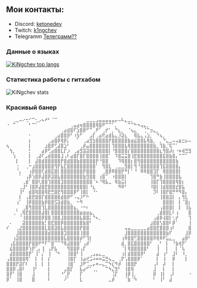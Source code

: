 ## Мои контакты:
- Discord: [ketonedev](https://discord.com/users/743878110747033691)
- Twitch: [k1ngchev](https://www.twitch.tv/k1ngchev)
- Telegramm [Телеграмм??](https://t.me/k1ngchev)
### Данные о языках
[![KiNgchev top langs](https://github-readme-stats.vercel.app/api/top-langs/?username=kiNgchev&bg_color=30,7500ad,b467ff&title_color=fff&text_color=fff&show_icons=true&icon_color=7567ff)](https://github.com/anuraghazra/github-readme-stats)
### Статистика работы с гитхабом
![KiNgchev stats](https://github-readme-stats.vercel.app/api?username=kiNgchev&bg_color=30,7500ad,b467ff&title_color=fff&text_color=fff&show_icons=true&icon_color=7567ff)
### Красивый банер
```
⠀⠀⢀⣀⠤⠔⢒⠊⠉⢂⡠⠦⠞⠃⠈⠉⠀⠀⠀⠀⠀⠀⠀⠀⠀⣀⣀⣀⣠⣤⣤⣤⣤⣤⡤⠤⠧⣄⣀⡀⠀⠀⠀⠀⠀⠀⠀⠀⠀⠀⠀⠀⠀⠀⠀⠀⠀⠀⠀⠀⠀⠀⠀⠀⠀
⠐⠀⠉⠀⠀⠀⠀⠃⠉⠁⠀⠀⠀⠀⠀⠀⠀⠀⠀⠀⢀⣤⣴⢶⣿⣿⣿⣿⢿⣿⠟⠉⠉⠁⡀⠀⠀⠀⠉⠉⠓⠲⢤⣄⡀⠀⠀⠀⠀⠀⠀⠀⠀⠀⠀⠀⠀⠀⠀⠀⠀⠀⠀⠀⠀
⠀⠀⠀⠀⠀⠀⠀⠀⠀⠀⠀⠀⠀⠀⠀⠀⠀⢀⣴⣾⣿⠏⣱⣿⡿⠋⠉⢀⠟⠁⢀⡞⠁⡀⠙⣆⡀⠀⠈⢦⣄⠀⠀⢈⠉⡲⣄⡀⠀⠀⠀⠀⠀⠀⠀⠀⠀⠀⠀⠀⠀⠀⠀⠀⠀
⠀⠀⠀⠀⠀⠀⠀⠂⠀⠀⠀⠀⠀⠀⠀⢀⣴⣿⣿⡿⠃⠰⣳⠋⠀⠀⣠⡏⢀⣴⢟⣴⣾⣧⣄⡸⣽⣆⠀⠀⢿⣧⣄⢠⣱⡀⠀⠙⢦⡀⠀⠀⠀⠀⠀⠀⠀⠀⠀⠀⠀⠀⠀⠀⠀
⠀⠀⠀⠀⠀⠀⠀⡆⠀⠀⠀⠀⠀⢀⣴⣿⡿⢿⡿⡅⠀⠀⠁⠀⢀⣴⣻⣳⣿⣿⣿⣿⡟⣿⣿⣿⣿⣿⣷⣶⣮⣿⣿⣧⢿⣷⡀⠀⡀⠙⣄⣀⠤⢤⣶⣒⡦⠤⠦⠐⠀⠀⠀⠀⠀
⢦⠀⠀⠀⠀⠀⠀⡇⠀⠀⠀⠀⣰⣿⡿⢋⣼⣿⣱⠃⠀⠀⠀⢀⡾⣤⣿⣿⣿⣿⣿⣿⡇⢹⣿⣿⣿⣧⢿⣿⣿⣿⣿⣿⣿⣿⣷⡀⢹⣷⡈⢯⠉⠁⠀⠀⠀⠀⣀⣀⡀⠀⠀⠀⠀
⠀⢳⡀⠀⠀⠀⠀⡃⠀⠀⠀⣴⡿⢋⣴⣿⣿⣇⡏⡰⠀⢀⣴⣻⣽⣽⣿⣿⣿⣿⣿⣿⡇⠘⣿⣿⣿⣿⡎⣿⣿⣿⣿⣿⣿⣿⣿⣿⣆⢻⣿⡼⡆⠐⠶⢾⣛⣻⠁⠀⠠⠀⠀⠀⠀
⠀⠀⢱⠀⠀⠀⠀⡇⠀⢀⣼⠏⣠⣾⣿⣿⣿⣸⢠⠇⣴⣿⡏⣿⡏⣿⣿⣿⣿⢸⣿⣿⠁⠀⠹⣿⣭⣭⣿⢸⣟⣿⣿⣿⣿⣿⣿⣿⣿⣯⣿⣷⣿⡄⠉⠉⠁⠀⠀⠀⠀⠀⠀⠀⠀
⠀⠀⠀⡇⠀⠀⠀⡇⠀⣼⣿⣾⣿⣿⣿⣿⣿⡟⣿⣾⣿⣿⣷⣿⣿⣿⣿⣿⡟⠘⣿⣿⠀⠀⠀⠹⢿⣿⣿⡆⣿⢻⣿⣿⣿⣿⣿⣿⣿⣿⣿⣿⣿⣷⠀⠀⠀⠀⠀⠀⠀⠀⠀⠀⠀
⠀⠀⠀⢐⠀⠀⢀⠒⣰⣿⣿⣿⣿⣿⣿⢻⡟⣧⣏⣿⣿⣿⣿⣿⣿⣿⣿⣿⠁⠀⢻⣿⣇⠀⢀⣀⣀⣻⣿⡇⢻⠘⣿⣿⣿⣿⣿⣿⢹⣯⣿⣿⣿⣿⡄⠀⠀⠀⠀⠀⠀⠀⠀⠀⠀
⠀⠀⠀⠈⡄⠀⠀⢰⡿⣿⣿⢏⣾⣿⣯⣿⡇⣿⣿⣿⣿⣿⣿⣿⡟⣿⣿⣿⠀⠀⢀⣿⡿⠿⣿⣿⡟⠛⡇⠁⠘⠀⠿⠿⣿⣿⣹⡏⠀⢿⣿⣿⣿⣿⡇⠀⠀⠀⠀⠀⠀⠀⠀⠀⠀
⠀⠀⠀⠀⠁⠀⢠⡿⢱⣿⡿⣼⣿⡿⣽⣿⣧⣿⣿⣿⣿⣿⣿⣿⣷⣻⣿⣿⠀⢰⣿⠉⠀⠰⣿⣿⣿⡇⠀⠀⠀⠀⠀⠀⠀⢹⣿⠛⣷⢸⣿⣿⣿⣿⣧⠀⠀⠀⠀⠀⣀⠀⠀⠀⣀
⠀⠀⠀⠀⠀⢀⣾⠁⣿⣿⢇⣿⣿⢹⣿⣿⣿⣹⣿⣿⣿⣿⣿⣿⣿⣿⣿⠈⠦⠘⢿⣧⣀⠀⢿⣷⣭⡇⠀⠀⠀⠀⠀⠀⠀⢸⣿⡏⢹⣿⣿⣿⣿⢿⣿⡆⠀⠀⠀⠀⣅⡀⠀⠀⣨
⠀⠀⠀⠀⢀⣸⠃⢸⣿⡿⣼⣿⣟⣿⣿⣿⣿⣿⣿⣿⣿⣿⣿⣿⣿⡇⠘⣆⠀⠀⠀⠀⠀⠀⠀⠻⠿⠃⠀⠀⠀⠀⠀⠀⠀⠸⣿⡇⢸⣾⣿⣿⣿⣞⣿⣧⠀⠀⠀⠀⠤⢬⣿⠥⠤
⠀⠀⠀⠀⢸⠃⠀⣾⣿⢿⣿⣿⢿⣟⣛⣿⣟⢻⣿⣿⣿⡿⠋⢸⣿⡇⠀⠘⠂⠀⠀⠀⠀⠀⠀⠀⠀⠀⠀⠀⠀⠀⠀⠀⠀⠀⡹⠇⢸⣿⡟⣿⡛⠛⠻⣿⡄⠀⠀⠀⠚⠁⠸⠈⠓
⠀⠀⠀⠀⡇⠀⢠⣿⣟⣿⣿⡏⣿⣿⣿⣿⣿⣾⣿⡿⠋⠠⢤⡸⠋⠓⠀⠀⠀⠀⠀⠀⠀⠀⠀⠀⠀⠀⠀⠀⠀⠀⠀⠀⠀⠀⠀⠀⢸⣿⣿⣽⡇⠀⡄⢻⣇⠀⠀⠀⠀⠀⠀⠀⠀
⠀⠀⠀⢰⠁⠀⢸⡿⣿⣿⣿⣷⡿⣿⣿⣫⣽⣾⣿⣷⡀⠀⠒⠻⠀⠀⠀⠀⠀⠀⠀⠀⠀⠀⠀⠀⠀⠀⠀⠀⠀⠀⠀⠀⠀⠀⠀⠀⠀⣿⣿⣿⡇⠀⡇⠈⣿⡆⠀⠀⠀⠀⠀⠀⠀
⠀⠀⠀⡀⠀⢀⣿⢻⣿⣿⣿⢹⣇⣿⣿⣿⣿⣿⣿⣿⣿⣦⡀⠐⠒⠆⠀⠀⠀⠀⠀⠀⠀⠀⠀⠀⠀⠀⠀⠀⠀⠀⠀⠀⠀⠀⠀⠀⢠⣿⣿⣿⡇⠀⡇⠀⢸⣧⠀⠀⠀⠀⠀⠀⠀
⠀⠀⢀⠁⢀⢿⣟⣿⣿⣿⣿⣼⣿⡇⣿⣿⣿⣿⣿⣿⣿⣿⣿⣶⣶⣶⣦⡀⠀⠀⠀⠀⠀⠀⠀⠀⠀⠀⠀⠀⠀⠀⠀⠀⠀⠀⠀⢀⣾⣿⣿⣇⠇⢰⠀⠀⠀⣿⠀⠀⠀⠀⠀⠀⠀
⠀⠀⠀⠀⠈⢸⣿⣿⣿⣿⣿⡿⣿⣿⢸⣿⣿⣸⣿⣿⣿⣿⣿⣧⣿⣿⡅⠙⠦⡀⠀⠀⠀⠀⠀⠀⠀⠀⠀⠀⠀⠀⠀⠀⠀⠀⢠⣾⡿⢼⣿⡇⢂⡞⠀⠀⠀⢹⡇⠀⠀⠀⠀⠀⠀
⠀⠄⠀⠀⠀⣽⣿⣿⣿⣿⣿⣷⡃⣿⣟⣿⣿⡿⣿⣿⣿⣿⣿⣿⣷⣿⠃⠀⠀⠀⠀⠀⠀⠀⠀⠀⠀⠀⠀⠀⠀⠀⠀⠀⠀⣰⣿⣿⢣⣿⣿⠇⡿⠁⠀⠀⠀⢸⡇⠀⠀⠀⠀⠀⠀
⠎⠀⠀⢀⣜⣿⣿⣿⣿⣿⣿⣿⣇⣿⣿⣽⣿⣧⣿⣿⣿⣿⣿⡟⣿⣿⠀⠀⠀⠀⠀⠀⠀⠀⠀⠀⠀⢤⣤⣀⣀⣀⣀⣀⣴⣿⣿⣟⣿⣿⣿⢰⠇⠀⠀⠀⠀⣿⡇⠀⠀⠀⠀⠀⠀
⠀⠀⠀⣸⣿⣿⣿⣿⣿⣿⣿⣿⣿⣾⣿⣿⣿⣿⣹⣿⣿⣿⣿⢸⣿⣿⠀⠀⠀⠀⠀⠀⠀⠀⠀⠀⠀⣸⣿⣿⣿⣿⣿⣿⣿⣿⣿⣿⣿⣿⣷⠏⠀⠀⠀⠀⣸⡿⠀⠀⠀⠀⠀⠀⠀
⠀⠀⢰⣽⣿⣿⣿⣿⣿⣿⣿⣿⣿⣿⣿⣿⣿⣿⣧⣿⣿⣿⣿⡾⠋⢹⡇⠀⠀⠀⠀⠀⠀⠀⠀⠀⢰⠿⣿⣿⢋⣿⣿⣿⣿⣿⠿⢿⠿⠟⣥⣄⣀⠀⠀⣴⡿⠃⠀⠀⠀⠀⠀⠀⠀
⠀⢠⣯⣿⣿⣿⣿⡟⣿⣿⠟⠛⠏⠉⣿⠉⠉⠙⢿⣼⣿⣿⣿⠁⢠⡾⠁⠀⠀⠀⠀⠀⠀⠀⠀⠀⣾⡀⣿⣯⣿⣿⣿⣿⣿⠃⠀⢀⠃⠀⡇⠀⠘⣷⢾⡟⠁⠀⠀⠀⠀⠀⡀⠀⠀
⠀⣮⣿⣿⣿⣿⡿⢱⡟⢁⡄⢸⠀⢠⡟⣧⠀⠀⠀⢻⣿⣿⡿⢠⡏⠀⠀⠀⠀⠀⠀⠀⠀⠀⠀⠀⠈⡇⢿⣿⣿⣿⣿⣿⠃⠀⠀⢸⠀⠀⡇⠀⠀⡇⠈⢧⠀⠀⠀⠀⠀⠀⠁⠀⠀
⠀⣼⣿⣿⣿⣿⣿⡟⠁⢸⠁⡌⠀⢸⠀⠈⠓⠀⠀⢸⣿⣿⠃⢸⠀⠀⢀⣠⣤⣄⣀⠀⠀⠀⠀⠀⢰⡇⣾⣿⣿⣿⡿⠃⠀⠀⠀⣼⠀⢰⠃⠀⣸⠇⠀⠸⡀⠀⠀⠀⠀⠀⠀⠀⠀
⢠⣿⣿⣿⣿⣿⢿⠁⠀⡇⠀⡇⠀⡎⠀⠀⠀⠀⠀⢸⣿⡏⠀⢸⣴⢞⣩⠴⠶⠶⣭⣛⢦⣀⠀⢀⡟⢡⣿⣿⣿⡿⠁⠀⠀⠀⠀⡇⠀⢸⠀⠀⡿⠀⠀⠀⡇⠀⠀⠀⠀⠀⠀⠀⠀
⣿⣿⣿⡟⣽⡏⠇⠀⠀⡇⠀⡇⠀⡇⠀⠀⠀⠀⠀⢸⣿⠁⠀⣸⠟⢉⣀⡤⠶⠤⣄⡉⠳⣎⠻⡾⠀⢸⣿⣿⡟⠀⠀⠀⠀⠀⢠⠇⠀⡼⠀⠀⡇⠀⠀⠀⠀⠀⠀⠀⠀⠀⠀⠀⠀
⣿⣿⡿⢠⣿⠇⠀⠀⢸⠃⠀⠀⠀⡇⠀⠀⠀⠀⣠⣿⡏⠀⠀⣧⡴⠋⠁⢀⡀⠀⠀⠉⠳⣌⣻⠃⠀⢸⣿⢿⠀⠀⠀⠀⠀⠀⣸⠀⠀⡇⠀⠀⡇⠀⠀⠀⠀⠀⠀⠀⠀⠀⠀⠀⠀
⣿⡟⠁⢸⣿⠀⠀⠀⣸⠀⠀⠀⠀⡇⠀⠀⠀⠘⢁⡟⠀⠀⠀⡏⠀⠀⠀⠀⠀⠀⠀⠀⠀⢨⡏⠀⠀⢸⡿⢸⡀⠀⠀⠀⠀⠀⡿⠀⢸⡇⠀⢠⠇⠀⠀⠀⠀⠐⠀⠀⠀⠀⠀⠀⠀
⡿⠁⠀⢸⣿⠀⠀⠀⣿⠀⠀⠀⠀⠇⠀⠀⠀⠀⠜⠁⠀⠀⠀⣇⠀⠀⠀⠀⠀⠀⠀⠀⣀⡾⠀⠀⠀⠈⣷⠈⠳⠀⠀⠀⠀⠀⠃⠀⢸⠃⠀⣼⠀⠀⠀⠀⠀⠀⠀⠀⠀⠀⠀⠀⠀
```
